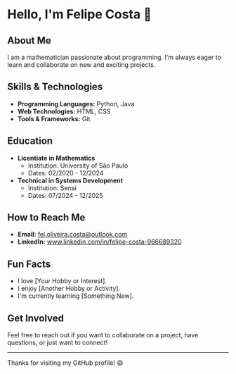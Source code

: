 # Hello, I'm Felipe Costa 👋

## About Me
I am a mathematician passionate about programming. I'm always eager to learn and collaborate on new and exciting projects.

## Skills & Technologies
- **Programming Languages:** Python, Java
- **Web Technologies:** HTML, CSS
- **Tools & Frameworks:** Git

## Education
- **Licentiate in Mathematics**
  - Institution: University of São Paulo
  - Dates: 02/2020 - 12/2024
- **Technical in Systems Development**
  - Institution: Senai
  - Dates: 07/2024 - 12/2025

## How to Reach Me
- **Email:** fel.oliveira.costa@outlook.com
- **LinkedIn:** www.linkedin.com/in/felipe-costa-966689320

## Fun Facts
- I love [Your Hobby or Interest].
- I enjoy [Another Hobby or Activity].
- I'm currently learning [Something New].

## Get Involved
Feel free to reach out if you want to collaborate on a project, have questions, or just want to connect!

---

Thanks for visiting my GitHub profile! 😄
